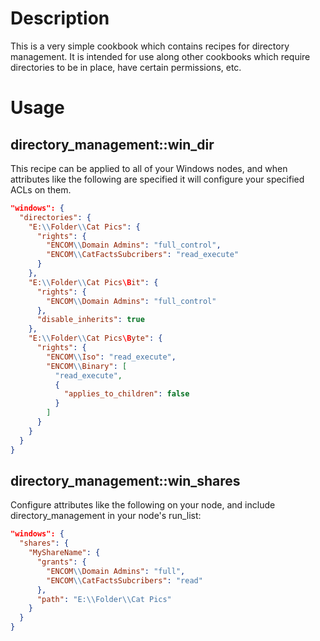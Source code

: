 Description
===========

This is a very simple cookbook which contains recipes for directory management. It is intended for use along other cookbooks which require directories to be in place, have certain permissions, etc.

Usage
=====

directory_management::win_dir
--------------------------------

This recipe can be applied to all of your Windows nodes, and when attributes like the following are specified it will configure your specified ACLs on them.


```json
"windows": {
  "directories": {
    "E:\\Folder\\Cat Pics": {
      "rights": {
        "ENCOM\\Domain Admins": "full_control",
        "ENCOM\\CatFactsSubcribers": "read_execute"
      }
    },
    "E:\\Folder\\Cat Pics\Bit": {
      "rights": {
        "ENCOM\\Domain Admins": "full_control"
      },
      "disable_inherits": true
    },
    "E:\\Folder\\Cat Pics\Byte": {
      "rights": {
        "ENCOM\\Iso": "read_execute",
        "ENCOM\\Binary": [
          "read_execute",
          {
            "applies_to_children": false
          }
        ]
      }
    }
  }
}
```

directory_management::win_shares
--------------------------------

Configure attributes like the following on your node, and include directory\_management in your node's run\_list:

```json
"windows": {
  "shares": {
    "MyShareName": {
      "grants": {
        "ENCOM\\Domain Admins": "full",
        "ENCOM\\CatFactsSubcribers": "read"
      },
      "path": "E:\\Folder\\Cat Pics"
    }
  }
}
```
